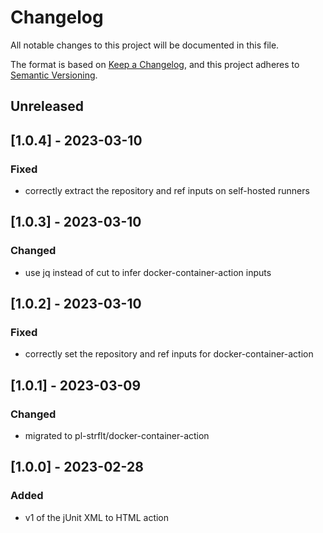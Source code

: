 # Changelog
All notable changes to this project will be documented in this file.

The format is based on [Keep a Changelog](https://keepachangelog.com/en/1.0.0/),
and this project adheres to [Semantic Versioning](https://semver.org/spec/v2.0.0.html).

## Unreleased

## [1.0.4] - 2023-03-10
### Fixed
- correctly extract the repository and ref inputs on self-hosted runners

## [1.0.3] - 2023-03-10
### Changed
- use jq instead of cut to infer docker-container-action inputs

## [1.0.2] - 2023-03-10
### Fixed
- correctly set the repository and ref inputs for docker-container-action

## [1.0.1] - 2023-03-09
### Changed
- migrated to pl-strflt/docker-container-action

## [1.0.0] - 2023-02-28
### Added
- v1 of the jUnit XML to HTML action
